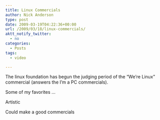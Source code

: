 ```yaml
---
title: Linux Commercials
author: Nick Anderson
type: post
date: 2009-03-19T04:22:36+00:00
url: /2009/03/18/linux-commercials/
aktt_notify_twitter:
  - no
categories:
  - Posts
tags:
  - video

---
```

The linux foundation has begun the judging period of the &#8220;We&#8217;re Linux&#8221; commercial (answers the I&#8217;m a PC commercials).

Some of my favorites &#8230;
  
<!--more-->

Artistic
  


Could make a good commercials